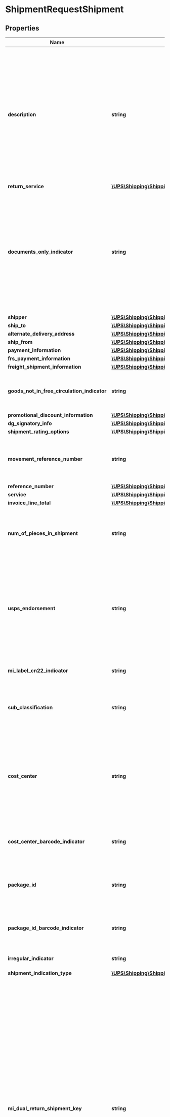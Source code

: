# ShipmentRequestShipment

## Properties
Name | Type | Description | Notes
------------ | ------------- | ------------- | -------------
**description** | **string** | The Description of Goods for the shipment. Applies to international and domestic shipments.   Provide a detailed description of items being shipped for documents and non-documents.   Examples: \&quot;annual reports\&quot; and \&quot;9 mm steel screws\&quot;.  Required if all of the listed conditions are true:  ShipFrom and ShipTo countries or territories are not the same; The packaging type is not UPS Letter; The ShipFrom and or ShipTo countries or territories are not in the European Union or the ShipFrom and ShipTo countries or territories are both in the European Union and the shipments service type is not UPS Standard. | [optional] 
**return_service** | [**\UPS\Shipping\Shipping\ShipmentReturnService**](ShipmentReturnService.md) |  | [optional] 
**documents_only_indicator** | **string** | Indicates a shipment contains written, typed, or printed communication of no commercial value.   If DocumentsOnly is not specified then it implies that the shipment contains non documents or documents of commercial value.   Default is a shipment contains non- documents or documents of commercial value.  This is an empty tag, any value inside is ignored.   Valid only for shipments with different origin and destination countries or territories. The origin country or territory is not US, and the destination country or territory is not CA, PR or MX. | [optional] 
**shipper** | [**\UPS\Shipping\Shipping\ShipmentShipper**](ShipmentShipper.md) |  | 
**ship_to** | [**\UPS\Shipping\Shipping\ShipmentShipTo**](ShipmentShipTo.md) |  | 
**alternate_delivery_address** | [**\UPS\Shipping\Shipping\ShipmentAlternateDeliveryAddress**](ShipmentAlternateDeliveryAddress.md) |  | [optional] 
**ship_from** | [**\UPS\Shipping\Shipping\ShipmentShipFrom**](ShipmentShipFrom.md) |  | [optional] 
**payment_information** | [**\UPS\Shipping\Shipping\ShipmentPaymentInformation**](ShipmentPaymentInformation.md) |  | [optional] 
**frs_payment_information** | [**\UPS\Shipping\Shipping\ShipmentFRSPaymentInformation**](ShipmentFRSPaymentInformation.md) |  | [optional] 
**freight_shipment_information** | [**\UPS\Shipping\Shipping\ShipmentFreightShipmentInformation**](ShipmentFreightShipmentInformation.md) |  | [optional] 
**goods_not_in_free_circulation_indicator** | **string** | Goods Not In Free Circulation indicator.  This is an empty tag, any value inside is ignored. This indicator is invalid for a package type of UPS Letter and DocumentsOnly. | [optional] 
**promotional_discount_information** | [**\UPS\Shipping\Shipping\ShipmentPromotionalDiscountInformation**](ShipmentPromotionalDiscountInformation.md) |  | [optional] 
**dg_signatory_info** | [**\UPS\Shipping\Shipping\ShipmentDGSignatoryInfo**](ShipmentDGSignatoryInfo.md) |  | [optional] 
**shipment_rating_options** | [**\UPS\Shipping\Shipping\ShipmentShipmentRatingOptions**](ShipmentShipmentRatingOptions.md) |  | [optional] 
**movement_reference_number** | **string** | Movement Reference Number (MRN) information.  Must contain alphanumeric characters only. Must be a length of 18 characters. The 3rd and 4th Characters must be the Shipper country or territory ISO Code. | [optional] 
**reference_number** | [**\UPS\Shipping\Shipping\ShipmentReferenceNumber[]**](ShipmentReferenceNumber.md) |  | [optional] 
**service** | [**\UPS\Shipping\Shipping\ShipmentService**](ShipmentService.md) |  | 
**invoice_line_total** | [**\UPS\Shipping\Shipping\ShipmentInvoiceLineTotal**](ShipmentInvoiceLineTotal.md) |  | [optional] 
**num_of_pieces_in_shipment** | **string** | Total number of pieces in all pallets in a UPS Worldwide Express Freight Shipment.  It is required for UPS Worldwide Express Freight and UPS Worldwide Express Freight Midday Shipment. Valid values are 1 to 99999. | [optional] 
**usps_endorsement** | **string** | USPS Endorsement. Valid values:  1 &#x3D; Return Service Requested  2 &#x3D; Forwarding Service Requested  3 &#x3D; Address Service Requested  4 &#x3D; Change Service Requested and  5 &#x3D; No Service Selected.  Note: For International Mail Innovations shipments use No Service Selected. International Mail Innovations shipments are applicable for Priority Mail Innovations and Mail Innovations Economy Mail Innovations services only.  Required for Mail Innovations forward shipments. | [optional] 
**mi_label_cn22_indicator** | **string** | Indicates single label with both MI label and CN22 form.  International CN22 form is required. | [optional] 
**sub_classification** | **string** | A component encoded on the barcode of the Mail Innovations label.   Valid values:  IR &#x3D; Irregular MA &#x3D; Machineable SubClass is only required if the customer&#x27;s contract have them subclass the package not UPS. | [optional] 
**cost_center** | **string** | Customer assigned identifier for report and billing summarization displays to the right of the Cost Center title.  Required for Mail Innovations Return shipments. It is shown on the bottom of the shipping label as reference 2.  Cost Center length is alphanumeric with a max length of 30 for Mail Innovations forward shipments.  Cost Center length is numeric with a max length of 4 for Mail Innovations Return shipments. | [optional] 
**cost_center_barcode_indicator** | **string** | Presence/Absence indicator. Presence of this indicator means that the customer is requesting for the CostCenter field to be barcoded at the bottom of the label. | [optional] 
**package_id** | **string** | Customer-assigned unique piece identifier that returns visibility events.  Required only for Mail Innovations forward shipments. Alpha numeric values only. It is shown on the bottom of the shipping label as reference 1. | [optional] 
**package_id_barcode_indicator** | **string** | Presence/Absence indicator. Presence of this indicator means that the customer is requesting for the PackageID field to be barcoded at the bottom of the label. | [optional] 
**irregular_indicator** | **string** | Mail classification defined by the USPS.   Valid values:  1 &#x3D; Balloon 2 &#x3D; Oversize 3 &#x3D; Not Applicable | [optional] 
**shipment_indication_type** | [**\UPS\Shipping\Shipping\ShipmentShipmentIndicationType[]**](ShipmentShipmentIndicationType.md) |  | [optional] 
**mi_dual_return_shipment_key** | **string** | MIDualReturnShipmentKey is unique key required to process Mail Innovations Dual Return Shipment.   The unique identifier (key) would be returned in response of first phase of Mail Innovations Dual Return Shipments.   This unique identifier (key) would be part of request for second phase of Mail Innovations Dual Return Shipments.  Format:  For Package return shipments, the package tracking number is concatenated with the system time (YYYY-MM-DDHH.MM.SS.NNN), followed by service code.   For MI Return shipments, the Mail Manifest ID (MMI) is concatenated with the system time.  The unique identifier (key) is required to link the package and the Mail Innovations portion of Dual Return shipment.   If unique identifier (key) is empty in the request for UPS Mail Innovations Return Service, the request will be treated as the first phase of the Mail Innovations Dual Returns Request.   If the MIDualReturnShipmentIndicator is present with empty or null MIDualReturnShipmentKey in UPS Package Return Shipment, the request will be treated as the first phase of Dual MI Return Label Shipment.   This field would be ignored if MIDualReturnShipmentIndicator is not present in UPS Package Return Shipment request. | [optional] 
**mi_dual_return_shipment_indicator** | **string** | MIDualReturnShipmentIndicator is an indicator to identify a Package Shipment is part of UPS Mail Innovations Dual Label Shipment.   Its presence means Package Shipment is part of UPS Mail Innovations Dual Label shipment.  If the indicator is present in Package Shipment request, shipment would be considered as part of a Dual Mail Innovations Returns.   This indicator is not valid with UPS Mail Innovations Returns Service code. | [optional] 
**rating_method_requested_indicator** | **string** | Presence/Absence Indicator. Any value inside is ignored. RatingMethodRequestedIndicator is an indicator. If present, Billable Weight Calculation method information and Rating Method information would be returned in response. | [optional] 
**tax_information_indicator** | **string** | Presence/Absence Indicator. Any value inside is ignored. TaxInformationIndicator is an indicator. If present, any taxes that may be applicable to a shipment would be returned in response. If this indicator is requested with NegotiatedRatesIndicator, Tax related information, if applicable, would be returned only for Negotiated Rates and not for Published Rates. The Tax related information includes any type of Taxes, corresponding Monetary Values, Total Charges with Taxes and disclaimers (if applicable) would be returned in response. | [optional] 
**shipment_service_options** | [**\UPS\Shipping\Shipping\ShipmentShipmentServiceOptions**](ShipmentShipmentServiceOptions.md) |  | [optional] 
**locale** | **string** | Represents 5 character ISO Locale that allows the user to request Reference Number Code on Label, Label instructions and Receipt instructions (if applicable) in desired language.  Locale is specified by the combination of language code and country or territory code - 2 character language code and 2 character country or territory code seperated by an underscore (&#x27;_&#x27;) character.  If Locale element is requested along with LabelLinksIndicator, the URL to retrieve Label and Receipts (if applicable) will be returned in the requested Locale. Please note only LabelURL and ReceiptURL (if applicable) will be returned. LocalLanguageLabelURL and LocalLanguageReceiptURL will not be returned if Locale element is present in request. Queen&#x27;s English (en_GB) is the default | [optional] 
**shipment_value_threshold_code** | **string** | Shipment Value Threshold Code. 01 &#x3D; Shipment value is below or equals to threshold value 02 &#x3D; Shipment value is above threshold value.     NA &#x3D; Not Applicable | [optional] 
**master_carton_id** | **string** | Master Carton ID. If Economy Service (17 or 72) : Economy Shipment will be associated with given Master Carton ID. If Non-Economy Service: Master Carton Shipment will be created for given Master Carton ID. | [optional] 
**master_carton_indicator** | **string** | Master Carton Indicator. Presence of the indicator means Master Carton ID will be created and returned to client.  This is an empty tag, any value inside is ignored.                                                                  MasterCartonIndicator is only valid with Econmoy Shipment (Service Code 17 or 72). Will be ignored if master carton id present. | [optional] 
**bar_code_image_indicator** | **string** | Bar Code Image Indicator. Presence of this indicator means only bar code image will be created and returned to client. Shipping Label wont be returned when bar code image is returned. | [optional] 
**bar_code_and_label_indicator** | **string** | Bar Code And Label Indicator. Presence of this indicator means both bar code image and shipping label will be returned. | [optional] 
**shipment_date** | **string** | User can send up to 7 days in the future with current date as day zero. Format: YYYYMMDD | [optional] 
**package** | [**\UPS\Shipping\Shipping\ShipmentPackage[]**](ShipmentPackage.md) |  | 

[[Back to Model list]](../../README.md#documentation-for-models) [[Back to API list]](../../README.md#documentation-for-api-endpoints) [[Back to README]](../../README.md)

